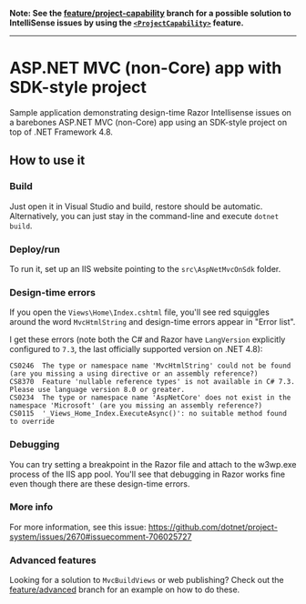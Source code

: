 **Note: See the [feature/project-capability](https://github.com/tompazourek/AspNetMvcOnSdk/tree/feature/project-capability) branch for a possible solution to IntelliSense issues by using the [`<ProjectCapability>`](https://github.com/microsoft/VSProjectSystem/blob/master/doc/overview/about_project_capabilities.md) feature.**

---

# ASP.NET MVC (non-Core) app with SDK-style project

Sample application demonstrating design-time Razor Intellisense issues on a barebones ASP.NET MVC (non-Core) app using an SDK-style project on top of .NET Framework 4.8.


## How to use it

### Build

Just open it in Visual Studio and build, restore should be automatic. Alternatively, you can just stay in the command-line and execute `dotnet build`.


### Deploy/run

To run it, set up an IIS website pointing to the `src\AspNetMvcOnSdk` folder.


### Design-time errors

If you open the `Views\Home\Index.cshtml` file, you'll see red squiggles around the word `MvcHtmlString` and design-time errors appear in "Error list".

I get these errors (note both the C# and Razor have `LangVersion` explicitly configured to `7.3`, the last officially supported version on .NET 4.8):

```
CS0246	The type or namespace name 'MvcHtmlString' could not be found (are you missing a using directive or an assembly reference?)
CS8370	Feature 'nullable reference types' is not available in C# 7.3. Please use language version 8.0 or greater.
CS0234	The type or namespace name 'AspNetCore' does not exist in the namespace 'Microsoft' (are you missing an assembly reference?)
CS0115	'_Views_Home_Index.ExecuteAsync()': no suitable method found to override
```


### Debugging

You can try setting a breakpoint in the Razor file and attach to the w3wp.exe process of the IIS app pool. You'll see that debugging in Razor works fine even though there are these design-time errors.


### More info

For more information, see this issue: https://github.com/dotnet/project-system/issues/2670#issuecomment-706025727


### Advanced features

Looking for a solution to `MvcBuildViews` or web publishing? Check out the [feature/advanced](https://github.com/tompazourek/AspNetMvcOnSdk/tree/feature/advanced) branch for an example on how to do these.

